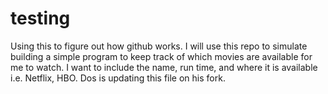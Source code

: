 # testing
Using this to figure out how github works. 
I will use this repo to simulate building a simple program to keep track of which movies are available for me to watch. I want to include the name, run time, and where it is available i.e. Netflix, HBO. 
Dos is updating this file on his fork. 

